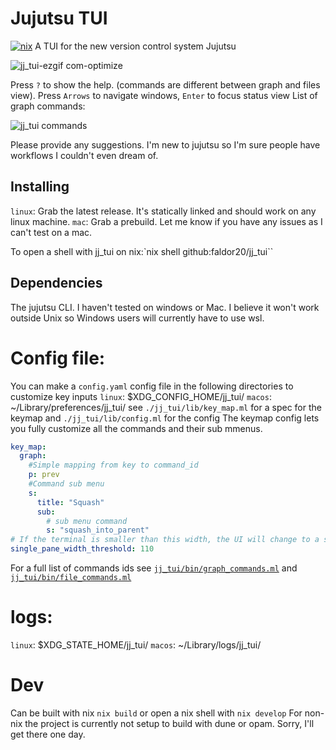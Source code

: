 # Jujutsu TUI
[![nix](https://github.com/faldor20/jj_tui/actions/workflows/build-nix.yml/badge.svg)](https://github.com/faldor20/jj_tui/actions/workflows/build-nix.yml)
A TUI for the new version control system Jujutsu 


![jj_tui-ezgif com-optimize](https://github.com/faldor20/jj_tui/assets/26968035/fb053320-484a-4d6f-9b66-e5b9d0d49e5d)


Press `?` to show the help. (commands are different between graph and files view).
Press `Arrows` to navigate windows, `Enter` to focus status view
List of graph commands:

![jj_tui commands](https://github.com/user-attachments/assets/1e446a3d-1736-4207-b311-29d8e4bdc333)

Please provide any suggestions. I'm new to jujutsu so I'm sure people have workflows I couldn't even dream of.  
## Installing
`linux`: Grab the latest release. It's statically linked and should work on any linux machine.
`mac`: Grab a prebuild. Let me know if you have any issues as I can't test on a mac.

To open a shell with jj_tui on nix:`nix shell github:faldor20/jj_tui``

## Dependencies
The jujutsu CLI.
I haven't tested on windows or Mac.
I believe it won't work outside Unix so Windows users will currently have to use wsl. 


# Config file:
You can make a `config.yaml` config file in the following directories to customize key inputs
`linux`: $XDG_CONFIG_HOME/jj_tui/
`macos`: ~/Library/preferences/jj_tui/
see `./jj_tui/lib/key_map.ml` for a spec for the keymap and `./jj_tui/lib/config.ml` for the config
The keymap config lets you fully customize all the commands and their sub mmenus.
``` yaml
key_map:
  graph:
    #Simple mapping from key to command_id
    p: prev
    #Command sub menu
    s:
      title: "Squash"
      sub:
        # sub menu command
        s: "squash_into_parent" 
# If the terminal is smaller than this width, the UI will change to a single pane view
single_pane_width_threshold: 110
```
For a full list of commands ids see [`jj_tui/bin/graph_commands.ml`](jj_tui/bin/graph_commands.ml) and [`jj_tui/bin/file_commands.ml`](jj_tui/bin/file_commands.ml)

# logs: 
`linux`: $XDG_STATE_HOME/jj_tui/
`macos`: ~/Library/logs/jj_tui/


# Dev
Can be built with nix `nix build` or open a nix shell with `nix develop`
For non-nix the project is currently not setup to build with dune or opam. Sorry, I'll get there one day.
